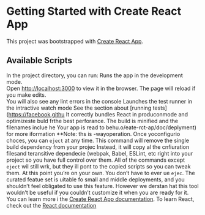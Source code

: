 # Getting Started with Create React App
This project was bootstrapped with [Create React App](https://github.com/facebook/create-react-app).
## Available Scripts
In the project directory, you can run:
Runs the app in the development mode.\
Open [http://localhost:3000](http://localhost:3000) to view it in the browser.
The page will reload if you make edits.\
You will also see any lint errors in the console
Launches the test runner in the intractive watch mode
See the section about [running tests](https://facebook.githu
It correctly bundles React in produconmode and optimizeste buld frthe best perforance.
The build is minified and the filenames inclue he 
Your app is read to behu.o/eate-rct-ap/doc/deplyment) for more iformation
**Note: ths is  -wayoperation. Once yoconfigurio choces, you can `eject` at any time. This command will remove the single build dependency from your projec
Instead, it will copy al the cnfiuration filesand teransitive dependecie (webpak, Babel, ESLint, etc right into your project so you have full control over them. All of the commands except `eject` wil still wrk, but they ill pont to the copied scripts so you can tweak them. At this point you’re on your own.
You don’t have to ever ue `ejec`. The curated featue set is uitable fo small and middle deployments, and you shouldn’t feel obligated to use this feature. However we derstan hat this tool wouldn’t be useful if you couldn’t customize it when you are ready for it.
You can learn more i the [Create React App documentation](https://facebook.github.io/create-react-app/docs/getting-started).
To learn React, check out the [React documentation](https://reactjs.org/)
